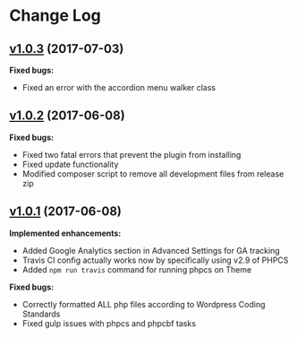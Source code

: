 # Change Log

## [v1.0.3](https://github.com/tpkemme/tacticalwp-theme/tree/v1.0.3) (2017-07-03)

**Fixed bugs:**

- Fixed an error with the accordion menu walker class


## [v1.0.2](https://github.com/tpkemme/tacticalwp-theme/tree/v1.0.2) (2017-06-08)

**Fixed bugs:**

- Fixed two fatal errors that prevent the plugin from installing
- Fixed update functionality
- Modified composer script to remove all development files from release zip


## [v1.0.1](https://github.com/tpkemme/tacticalwp-theme/tree/v1.0.1) (2017-06-08)

**Implemented enhancements:**

- Added Google Analytics section in Advanced Settings for GA tracking
- Travis CI config actually works now by specifically using v2.9 of PHPCS
- Added `npm run travis` command for running phpcs on Theme

**Fixed bugs:**

- Correctly formatted ALL php files according to Wordpress Coding Standards
- Fixed gulp issues with phpcs and phpcbf tasks
